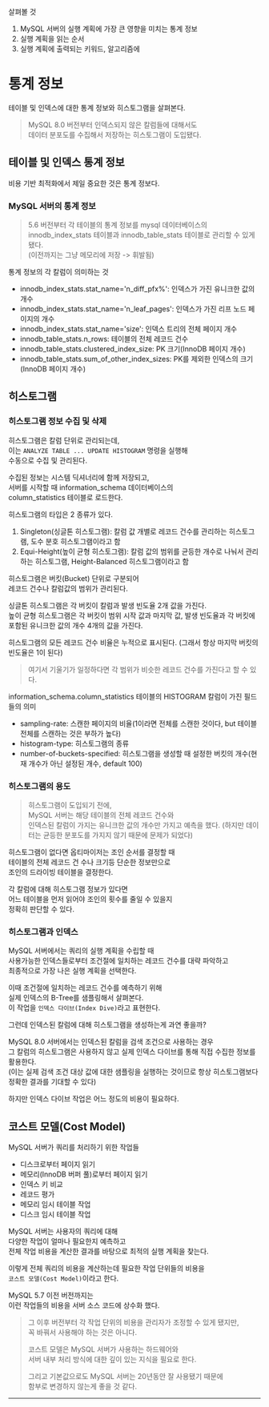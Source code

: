 살펴볼 것
1. MySQL 서버의 실행 계획에 가장 큰 영향을 미치는 통계 정보
2. 실행 계획을 읽는 순서 
3. 실행 계획에 출력되는 키워드, 알고리즘에

# 통계 정보

테이블 및 인덱스에 대한 통계 정보와 히스토그램을 살펴본다.

> MySQL 8.0 버전부터 인덱스되지 않은 칼럼들에 대해서도  
> 데이터 분포도를 수집해서 저장하는 히스토그램이 도입됐다.

## 테이블 및 인덱스 통계 정보

비용 기반 최적화에서 제일 중요한 것은 통계 정보다.

### MySQL 서버의 통계 정보

> 5.6 버전부터 각 테이블의 통계 정보를 mysql 데이터베이스의  
> innodb_index_stats 테이블과 innodb_table_stats 테이블로 관리할 수 있게 됐다.  
> (이전까지는 그냥 메모리에 저장 -> 휘발됨)

통계 정보의 각 칼럼이 의미하는 것
- innodb_index_stats.stat_name='n_diff_pfx%': 인덱스가 가진 유니크한 값의 개수
- innodb_index_stats.stat_name='n_leaf_pages': 인덱스가 가진 리프 노드 페이지의 개수
- innodb_index_stats.stat_name='size': 인덱스 트리의 전체 페이지 개수
- innodb_table_stats.n_rows: 테이블의 전체 레코드 건수
- innodb_table_stats.clustered_index_size: PK 크기(InnoDB 페이지 개수)
- innodb_table_stats.sum_of_other_index_sizes: PK를 제외한 인덱스의 크기(InnoDB 페이지 개수)

## 히스토그램

### 히스토그램 정보 수집 및 삭제

히스토그램은 칼럼 단위로 관리되는데,  
이는 ```ANALYZE TABLE ... UPDATE HISTOGRAM``` 명령을 실행해  
수동으로 수집 및 관리된다.

수집된 정보는 시스템 딕셔너리에 함께 저장되고,  
서버를 시작할 때 information_schema 데이터베이스의  
column_statistics 테이블로 로드한다.

히스토그램의 타입은 2 종류가 있다.
1. Singleton(싱글톤 히스토그램): 칼럼 값 개별로 레코드 건수를 관리하는 히스토그램, 도수 분호 히스토그램이라고 함
2. Equi-Height(높이 균형 히스토그램): 칼럼 값의 범위를 균등한 개수로 나눠서 관리하는 히스토그램, Height-Balanced 히스토그램이라고 함

히스토그램은 버킷(Bucket) 단위로 구분되어  
레코드 건수나 칼럼값의 범위가 관리된다.

싱글톤 히스토그램은 각 버킷이 칼럼과 발생 빈도율 2개 값을 가진다.  
높이 균형 히스토그램은 각 버킷이 범위 시작 값과 마지막 값, 발생 빈도율과 각 버킷에 포함된 유니크한 값의 개수 4개의 값을 가진다.

히스토그램의 모든 레코드 건수 비율은 누적으로 표시된다.
(그래서 항상 마지막 버킷의 빈도율은 1이 된다)

> 여기서 기울기가 일정하다면 각 범위가 비슷한 레코드 건수를 가진다고 할 수 있다.

information_schema.column_statistics 테이블의 HISTOGRAM 칼럼이 가진 필드들의 의미
- sampling-rate: 스캔한 페이지의 비율(1이라면 전체를 스캔한 것이다, but 테이블 전체를 스캔하는 것은 부하가 높다)
- histogram-type: 히스토그램의 종류
- number-of-buckets-specified: 히스토그램을 생성할 때 설정한 버킷의 개수(현재 개수가 아닌 설정된 개수, default 100)

### 히스토그램의 용도

> 히스토그램이 도입되기 전에,  
> MySQL 서버는 해당 테이블의 전체 레코드 건수와  
> 인덱스된 칼럼이 가지는 유니크한 값의 개수만 가지고 예측을 했다.
> (하지만 데이터는 균등한 분포도를 가지지 않기 때문에 문제가 되었다)

히스토그램이 없다면 옵티마이저는 조인 순서를 결정할 때  
테이블의 전체 레코드 건 수나 크기등 단순한 정보만으로  
조인의 드라이빙 테이블을 결정한다.

각 칼럼에 대해 히스토그램 정보가 있다면  
어느 테이블을 먼저 읽어야 조인의 횟수를 줄일 수 있을지  
정확히 판단할 수 있다.

### 히스토그램과 인덱스

MySQL 서버에서는 쿼리의 실행 계획을 수립할 때  
사용가능한 인덱스들로부터 조건절에 일치하는 레코드 건수를 대략 파악하고  
최종적으로 가장 나은 실행 계획을 선택한다.

이때 조건절에 일치하는 레코드 건수를 예측하기 위해  
실제 인덱스의 B-Tree를 샘플링해서 살펴본다.  
이 작업을 `인덱스 다이브(Index Dive)`라고 표현한다.

그런데 인덱스된 칼럼에 대해 히스토그램을 생성하는게 과연 좋을까?

MySQL 8.0 서버에서는 인덱스된 칼럼을 검색 조건으로 사용하는 경우  
그 칼럼의 히스토그램은 사용하지 않고 실제 인덱스 다이브를 통해 직접 수집한 정보를 활용한다.  
(이는 실제 검색 조건 대상 값에 대한 샘플링을 실행하는 것이므로 항상 히스토그램보다 정확한 결과를 기대할 수 있다)

하지만 인덱스 다이브 작업은 어느 정도의 비용이 필요하다.

## 코스트 모델(Cost Model)

MySQL 서버가 쿼리를 처리하기 위한 작업들
- 디스크로부터 페이지 읽기
- 메모리(InnoDB 버퍼 풀)로부터 페이지 읽기
- 인덱스 키 비교
- 레코드 평가
- 메모리 임시 테이블 작업
- 디스크 임시 테이블 작업

MySQL 서버는 사용자의 쿼리에 대해  
다양한 작업이 얼마나 필요한지 예측하고  
전체 작업 비용을 계산한 결과를 바탕으로 최적의 실행 계획을 찾는다.

이렇게 전체 쿼리의 비용을 계산하는데 필요한 작업 단위들의 비용을  
`코스트 모델(Cost Model)`이라고 한다.

MySQL 5.7 이전 버전까지는  
이런 작업들의 비용을 서버 소스 코드에 상수화 했다.

> 그 이후 버전부터 각 작업 단위의 비용을 관리자가 조정할 수 있게 됐지만,  
> 꼭 바꿔서 사용해야 하는 것은 아니다.  
>
> 코스트 모델은 MySQL 서버가 사용하는 하드웨어와  
> 서버 내부 처리 방식에 대한 깊이 있는 지식을 필요로 한다.
> 
> 그리고 기본값으로도 MySQL 서버는 20년동안 잘 사용됐기 때문에  
> 함부로 변경하지 않는게 좋을 것 같다.

---

















